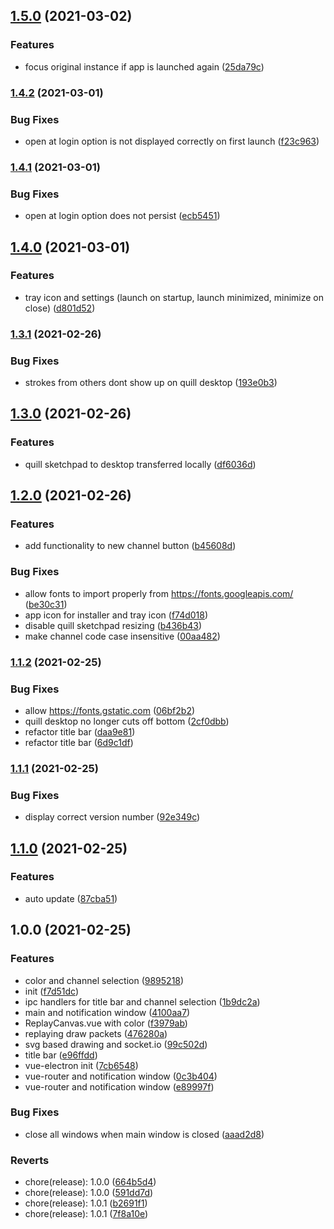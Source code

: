 ## [1.5.0](https://github.com/quilllol/quill-app/compare/v1.4.2...v1.5.0) (2021-03-02)


### Features

* focus original instance if app is launched again ([25da79c](https://github.com/quilllol/quill-app/commit/25da79cf373efc400df778584e9a4cdc8b8a2e0e))

### [1.4.2](https://github.com/quilllol/quill-app/compare/v1.4.1...v1.4.2) (2021-03-01)


### Bug Fixes

* open at login option is not displayed correctly on first launch ([f23c963](https://github.com/quilllol/quill-app/commit/f23c963481a84dc57e47ec2b9bea2c30b47dce95))

### [1.4.1](https://github.com/quilllol/quill-app/compare/v1.4.0...v1.4.1) (2021-03-01)


### Bug Fixes

* open at login option does not persist ([ecb5451](https://github.com/quilllol/quill-app/commit/ecb5451a7d5e7df796e9c5317ac3985b5e4c42e9))

## [1.4.0](https://github.com/quilllol/quill-app/compare/v1.3.1...v1.4.0) (2021-03-01)


### Features

* tray icon and settings (launch on startup, launch minimized, minimize on close) ([d801d52](https://github.com/quilllol/quill-app/commit/d801d523e57ff94ddbc43ddee10457150824b8c9))

### [1.3.1](https://github.com/quilllol/quill-app/compare/v1.3.0...v1.3.1) (2021-02-26)


### Bug Fixes

* strokes from others dont show up on quill desktop ([193e0b3](https://github.com/quilllol/quill-app/commit/193e0b3243d3c9574b7f40ee6f3d38f89e50c019))

## [1.3.0](https://github.com/quilllol/quill-app/compare/v1.2.0...v1.3.0) (2021-02-26)


### Features

* quill sketchpad to desktop transferred locally ([df6036d](https://github.com/quilllol/quill-app/commit/df6036d6d236a56585394fea04b6c60d607848f2))

## [1.2.0](https://github.com/quilllol/quill-app/compare/v1.1.2...v1.2.0) (2021-02-26)


### Features

* add functionality to new channel button ([b45608d](https://github.com/quilllol/quill-app/commit/b45608dd78d2934c3389b652e324cf4f765e5584))


### Bug Fixes

* allow fonts to import properly from https://fonts.googleapis.com/ ([be30c31](https://github.com/quilllol/quill-app/commit/be30c31a2ee5bf360eacf4b202d3b819e663b073))
* app icon for installer and tray icon ([f74d018](https://github.com/quilllol/quill-app/commit/f74d018211553c9b61c0f9fbc225301b207fc293))
* disable quill sketchpad resizing ([b436b43](https://github.com/quilllol/quill-app/commit/b436b43e65325b22ca8c7c7113eb832a41c48d64))
* make channel code case insensitive ([00aa482](https://github.com/quilllol/quill-app/commit/00aa4829418d79abb745b762b1de99aa1614cd93))

### [1.1.2](https://github.com/quilllol/quill-app/compare/v1.1.1...v1.1.2) (2021-02-25)


### Bug Fixes

* allow https://fonts.gstatic.com ([06bf2b2](https://github.com/quilllol/quill-app/commit/06bf2b291263721f715cdd69935cdb829c874e6e))
* quill desktop no longer cuts off bottom ([2cf0dbb](https://github.com/quilllol/quill-app/commit/2cf0dbbac205bfc24495f063bf3293e05428b259))
* refactor title bar ([daa9e81](https://github.com/quilllol/quill-app/commit/daa9e81ba2bb7fc268c39be36f34e15050a68656))
* refactor title bar ([6d9c1df](https://github.com/quilllol/quill-app/commit/6d9c1df358c6fffe5c6bffccd05efda61e95289a))

### [1.1.1](https://github.com/quilllol/quill-app/compare/v1.1.0...v1.1.1) (2021-02-25)


### Bug Fixes

* display correct version number ([92e349c](https://github.com/quilllol/quill-app/commit/92e349c45914e837d4b3344ee436ec2499a29bec))

## [1.1.0](https://github.com/quilllol/quill-app/compare/v1.0.0...v1.1.0) (2021-02-25)


### Features

* auto update ([87cba51](https://github.com/quilllol/quill-app/commit/87cba5140318897717b18f1871e42ed8f68e3b4a))

## 1.0.0 (2021-02-25)


### Features

* color and channel selection ([9895218](https://github.com/quilllol/quill-app/commit/98952182265bf6d4da493463343abe1545b18c21))
* init ([f7d51dc](https://github.com/quilllol/quill-app/commit/f7d51dcebde3f81789f1a9f0d5af6af8d1a4b9c6))
* ipc handlers for title bar and channel selection ([1b9dc2a](https://github.com/quilllol/quill-app/commit/1b9dc2ae84e990a924a1c5caa849f644adbccdfc))
* main and notification window ([4100aa7](https://github.com/quilllol/quill-app/commit/4100aa737fe5ec441253f16a5173bcc13052d38e))
* ReplayCanvas.vue with color ([f3979ab](https://github.com/quilllol/quill-app/commit/f3979ab57d139e1247ce1c8e349a0ecfca3bdd4a))
* replaying draw packets ([476280a](https://github.com/quilllol/quill-app/commit/476280ad995302c950f35c554d6bc9fb456421bc))
* svg based drawing and socket.io ([99c502d](https://github.com/quilllol/quill-app/commit/99c502da8d978413b3a8beade845021224a3eee3))
* title bar ([e96ffdd](https://github.com/quilllol/quill-app/commit/e96ffdd154413f94e1e43910cab8779355b375b3))
* vue-electron init ([7cb6548](https://github.com/quilllol/quill-app/commit/7cb654875b67d4e302a40fe172ceae3a1a98e91f))
* vue-router and notification window ([0c3b404](https://github.com/quilllol/quill-app/commit/0c3b4046383dc4da60c278fc1459f14ad0e01fbf))
* vue-router and notification window ([e89997f](https://github.com/quilllol/quill-app/commit/e89997f89edd9ddb32c21bc8a27c725461983984))


### Bug Fixes

* close all windows when main window is closed ([aaad2d8](https://github.com/quilllol/quill-app/commit/aaad2d87748771fc0c426a80119d1c5155e17cb1))


### Reverts

* chore(release): 1.0.0 ([664b5d4](https://github.com/quilllol/quill-app/commit/664b5d433f904c39f18e0e477e3514424b71ab40))
* chore(release): 1.0.0 ([591dd7d](https://github.com/quilllol/quill-app/commit/591dd7d36fea41549c5a06a6750dbe10e2d227ec))
* chore(release): 1.0.1 ([b2691f1](https://github.com/quilllol/quill-app/commit/b2691f11fa843a1e20f0949b0b65a2a3131bd4a1))
* chore(release): 1.0.1 ([7f8a10e](https://github.com/quilllol/quill-app/commit/7f8a10ed654346e288fb30bb3f8bf819166f282d))
